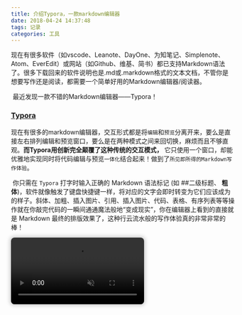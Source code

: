 ```yaml
---
title: 介绍Typora，一款markdown编辑器
date: 2018-04-24 14:37:48
tags: 记录
categories: 工具
---
```


​	现在有很多软件（如vscode、Leanote、DayOne、为知笔记、Simplenote、Atom、EverEdit）或网站（如Github、维基、简书）都已支持Markdown语法了。很多下载回来的软件说明也是.md或.markdown格式的文本文档，不管你是想要写作还是阅读，都需要一个简单好用的Markdown编辑器/阅读器。

​	最近发现一款不错的Markdown编辑器——Typora！

### [Typora](https://typora.io)  

​	现在有很多的markdown编辑器，交互形式都是将`编辑`和`预览`分离开来，要么是直接左右排列编辑和预览窗口，要么是在两种模式之间来回切换，麻烦而且不够直观。**而Typora用创新完全颠覆了这种传统的交互模式，** 它只使用一个窗口，却能优雅地实现同时将代码编辑与预览`一体化`结合起来！做到了`所见即所得的Markdown写作体验`。

​	你只需在 `Typora` 打字时输入正确的 Markdown 语法标记 (如 ##二级标题、 **粗体**)，软件就像触发了键盘快捷键一样，将对应的文字会即时转变为它们应该成为的样子。斜体、加粗、插入图片、引用、插入图片、代码、表格、有序列表等等操作就在你敲完代码的一瞬间通通魔法般地“变成现实”，你在编辑器上看到的直接就是 Markdown 最终的排版效果了，这种行云流水般的写作体验真的非常非常的棒！

<video muted='muted' autoplay  preload='preload' loop='loop' style='border-radius:8px;box-shadow:0px 0px 8px 3px #ccc;max-width:560px;height:auto;' src='https://www.typora.io/img/beta.mov' type='video/h.264'>

<source src='https://www.typora.io/img/beta.mov' type='video/h.264'>

<source src='https://www.typora.io/img/beta.webm' type='video/webm'>

</video>

